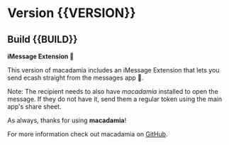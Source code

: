 # Version {{VERSION}}
## Build {{BUILD}}

**iMessage Extension 🤖**

This version of macadamia includes an iMessage Extension that lets you send ecash straight from the messages app 🚀.

Note: The recipient needs to also have *macadamia* installed to open the message. If they do not have it, 
send them a regular token using the main app's share sheet.

As always, thanks for using **macadamia**!

For more information check out macadamia on [GitHub](https://github.com/zeugmaster/macadamia).
